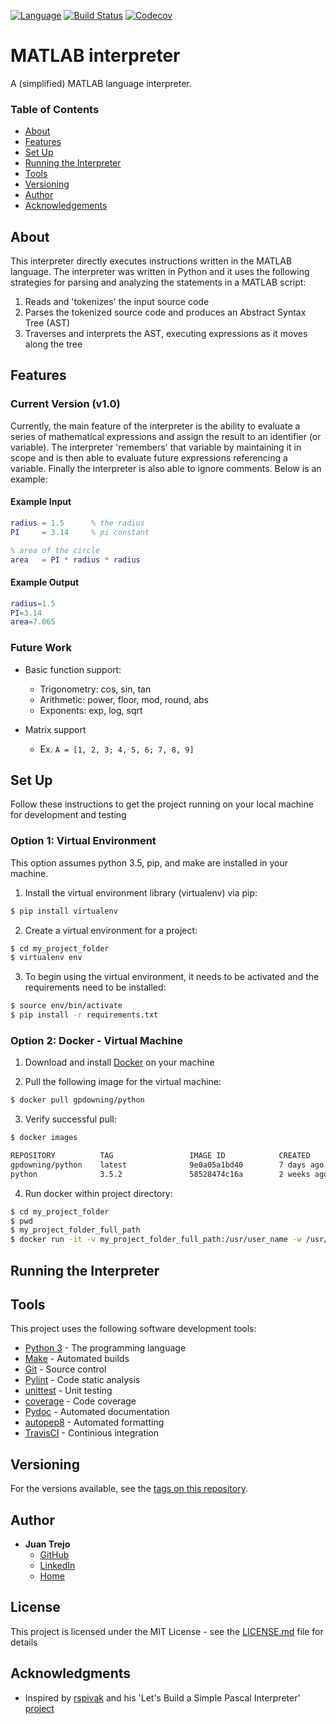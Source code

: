[![Language](https://img.shields.io/badge/language-python-blue.svg)]()
[![Build Status](https://travis-ci.org/jtrejo13/matlab-interpreter.svg?branch=master)](https://travis-ci.org/jtrejo13/matlab-interpreter)
[![Codecov](https://img.shields.io/codecov/c/github/jtrejo13/matlab-interpreter.svg)](https://codecov.io/gh/jtrejo13/matlab-interpreter)

# MATLAB interpreter

A (simplified) MATLAB language interpreter. 

### Table of Contents

- [About](#about)
- [Features](#features)
- [Set Up](#set-up)
- [Running the Interpreter](#running-the-interpreter)
- [Tools](#tools)
- [Versioning](#versioning)
- [Author](#author)
- [Acknowledgements](#acknowledgements)


## About

This interpreter directly executes instructions written in the MATLAB language. The interpreter was written in Python and it uses the following strategies for parsing and analyzing the statements in a MATLAB script:

1) Reads and 'tokenizes' the input source code
2) Parses the tokenized source code and produces an Abstract Syntax Tree (AST)
3) Traverses and interprets the AST, executing expressions as it moves along the tree

## Features

### Current Version (v1.0)

Currently, the main feature of the interpreter is the ability to evaluate a series of mathematical expressions and assign the result to an identifier (or variable). The interpreter 'remembers' that variable by maintaining it in scope and is then able to evaluate future expressions referencing a variable. Finally the interpreter is also able to ignore comments. Below is an example:

#### Example Input
```matlab
radius = 1.5      % the radius
PI     = 3.14     % pi constant

% area of the circle
area   = PI * radius * radius
```
#### Example Output
```matlab
radius=1.5
PI=3.14
area=7.065
```

### Future Work

* Basic function support:
  - Trigonometry: cos, sin, tan
  - Arithmetic: power, floor, mod, round, abs
  - Exponents: exp, log, sqrt

* Matrix support
  - Ex. `A = [1, 2, 3; 4, 5, 6; 7, 8, 9]`

## Set Up

Follow these instructions to get the project running on your local machine for development and testing

### Option 1: Virtual Environment

This option assumes python 3.5, pip, and make are installed in your machine.

1) Install the virtual environment library (virtualenv) via pip:

```bash
$ pip install virtualenv
```

2) Create a virtual environment for a project:

```bash
$ cd my_project_folder
$ virtualenv env
```

3) To begin using the virtual environment, it needs to be activated and the requirements need to be installed:

```bash
$ source env/bin/activate
$ pip install -r requirements.txt
```

### Option 2: Docker - Virtual Machine

1) Download and install [Docker](https://www.docker.com/community-edition#/download) on your machine

2) Pull the following image for the virtual machine:
```bash
$ docker pull gpdowning/python
```

3) Verify successful pull:
```bash
$ docker images

REPOSITORY          TAG                 IMAGE ID            CREATED             SIZE
gpdowning/python    latest              9e0a05a1bd40        7 days ago          783.1 MB
python              3.5.2               58528474c16a        2 weeks ago         683.2 MB
```

4) Run docker within project directory:
```bash
$ cd my_project_folder
$ pwd
$ my_project_folder_full_path
$ docker run -it -v my_project_folder_full_path:/usr/user_name -w /usr/user_name gpdowning/python
```

## Running the Interpreter



## Tools

This project uses the following software development tools:

* [Python 3](https://docs.python.org/3/) - The programming language
* [Make](https://www.gnu.org/software/make/) - Automated builds
* [Git](https://www.git-scm.com/) - Source control
* [Pylint](https://www.pylint.org/) - Code static analysis
* [unittest](https://docs.python.org/3.5/library/unittest.html) - Unit testing
* [coverage](https://pypi.python.org/pypi/coverage) - Code coverage
* [Pydoc](https://docs.python.org/3.4/library/pydoc.html) - Automated documentation
* [autopep8](https://pypi.python.org/pypi/autopep8) - Automated formatting
* [TravisCI](https://education.travis-ci.com/) - Continious integration


## Versioning

For the versions available, see the [tags on this repository](https://github.com/jtrejo13/matlab-interpreter/releases). 

## Author

* **Juan Trejo**
  - [GitHub](https://github.com/jtrejo13)
  - [LinkedIn](https://www.linkedin.com/in/jtrejo13/)
  - [Home](https://jtrejo13.github.io/)

## License

This project is licensed under the MIT License - see the [LICENSE.md](LICENSE.md) file for details

## Acknowledgments

* Inspired by [rspivak](https://github.com/rspivak) and his 'Let's Build a Simple Pascal Interpreter' [project](https://github.com/rspivak/lsbasi)
